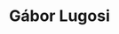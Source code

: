 ---
title: "Gábor Lugosi"
first_name: Gábor
last_name: Lugosi

role: ICREA Research Professor

organizations:
  - name: Universitat Pompeu Fabra & ICREA
    url: "https://www.econ.upf.edu/~lugosi/"

interests:
  - Theory of machine learning
  - Combinatorial statistics
  - Probability inequalities
  - Random graphs & structures
  - Information theory

education:
  courses:
    - course: PhD in Mathematics
      institution: University of Szeged
      year: 1991
    - course: MSc in Mathematics
      institution: Eötvös Loránd University
      year: 1987

social:
  - icon: globe
    icon_pack: fas
    link: "https://www.econ.upf.edu/~lugosi/"
  - icon: google-scholar
    icon_pack: ai
    link: "https://scholar.google.com/citations?user=XN7TtVMAAAAJ"

user_groups:
  - Principal Investigators

editorial_roles:
  - "Associate Editor, *Journal of Machine Learning Research*"
  - "Associate Editor, *Probability Theory and Related Fields*"
  - "Associate Editor, *Annals of Applied Probability*"
  - "Former Associate Editor, *Mathematics of Operations Research*"
  - "Former Associate Editor, *IEEE Transactions on Information Theory*"

awards:
  - ERC Advanced Grant (2021)
  - BBVA Foundation Frontiers of Knowledge Award in Basic Sciences (2020)
  - IEEE Information Theory Society Paper Award (2006)
  - ICREA Academia Award (2010, 2015)
---